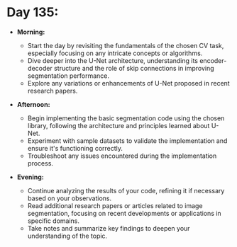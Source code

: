 

# **Day 135:**

- **Morning:**
  - Start the day by revisiting the fundamentals of the chosen CV task, especially focusing on any intricate concepts or algorithms.
  - Dive deeper into the U-Net architecture, understanding its encoder-decoder structure and the role of skip connections in improving segmentation performance.
  - Explore any variations or enhancements of U-Net proposed in recent research papers.

- **Afternoon:**
  - Begin implementing the basic segmentation code using the chosen library, following the architecture and principles learned about U-Net.
  - Experiment with sample datasets to validate the implementation and ensure it's functioning correctly.
  - Troubleshoot any issues encountered during the implementation process.

- **Evening:**
  - Continue analyzing the results of your code, refining it if necessary based on your observations.
  - Read additional research papers or articles related to image segmentation, focusing on recent developments or applications in specific domains.
  - Take notes and summarize key findings to deepen your understanding of the topic.

